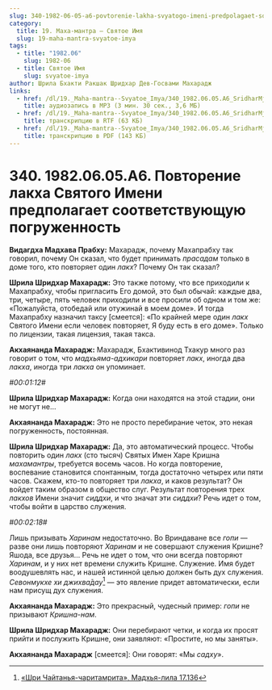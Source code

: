 ```yaml
---
slug: 340-1982-06-05-a6-povtorenie-lakha-svyatogo-imeni-predpolagaet-sootvetstvuyushhuyu-pogruzhennost
category:
  title: 19. Маха-мантра — Святое Имя
  slug: 19-maha-mantra-svyatoe-imya
tags:
  - title: "1982.06"
    slug: 1982-06
  - title: Святое Имя
    slug: svyatoe-imya
author: Шрила Бхакти Ракшак Шридхар Дев-Госвами Махарадж
links:
  - href: /dl/19._Maha-mantra--Svyatoe_Imya/340_1982.06.05.A6_SridharMj_Povtorenie_lakha_Svjatogo_Imeni_predpolagaet_sootvetstvujushhuju_pogruzhennost.mp3
    title: аудиозапись в MP3 (3 мин. 30 сек., 3,6 МБ)
  - href: /dl/19._Maha-mantra--Svyatoe_Imya/340_1982.06.05.A6_SridharMj_Povtorenie_lakha_Svjatogo_Imeni_predpolagaet_sootvetstvujushhuju_pogruzhennost.rtf
    title: транскрипцию в RTF (63 КБ)
  - href: /dl/19._Maha-mantra--Svyatoe_Imya/340_1982.06.05.A6_SridharMj_Povtorenie_lakha_Svjatogo_Imeni_predpolagaet_sootvetstvujushhuju_pogruzhennost.pdf
    title: транскрипцию в PDF (143 КБ)
---
```


# 340. 1982.06.05.A6. Повторение лакха Святого Имени предполагает соответствующую погруженность

**Видагдха Мадхава Прабху:** Махарадж, почему Махапрабху так говорил, почему Он сказал, что будет принимать *прасадам* только в доме того, кто повторяет один *лакх*? Почему Он так сказал?

**Шрила Шридхар Махарадж:** Это также потому, что все приходили к Махапрабху, чтобы пригласить Его домой, это был обычай: каждые два, три, четыре, пять человек приходили и все просили об одном и том же: «Пожалуйста, отобедай или отужинай в моем доме». И тогда Махапрабху назначил таксу [смеется]: «По крайней мере один *лакх* Святого Имени если человек повторяет, Я буду есть в его доме». Только по лицензии, такая лицензия, такая такса.

**Акхаянанда Махарадж:** Махарадж, Бхактивинод Тхакур много раз говорит о том, что *мадхьяма-адхикари* повторяет *лакх*, иногда два *лакха*, иногда три *лакха* он упоминает.

*#00:01:12#*

**Шрила Шридхар Махарадж:** Когда они находятся на этой стадии, они не могут не…

**Акхаянанда Махарадж:** Это не просто перебирание четок, это некая погруженность, постоянная.

**Шрила Шридхар Махарадж:** Да, это автоматический процесс. Чтобы повторить один *лакх* (сто тысяч) Святых Имен Харе Кришна *махамантры*, требуется восемь часов. Но когда повторение, воспевание становится спонтанным, тогда достаточно четырех или пяти часов. Скажем, кто-то повторяет три *лакха*, и каков результат? Он войдет таким образом в общество слуг. Результат повторения трех *лакхов* Имени значит *сиддхи*, и что значат эти *сиддхи*? Речь идет о том, чтобы войти в царство служения.

*#00:02:18#*

Лишь призывать *Харинам* недостаточно. Во Вриндаване все *гопи* — разве они лишь повторяют *Харинам* и не совершают служения Кришне? Яшода, все друзья… Речь не идет о том, что они всегда повторяют *Харинам*, и у них нет времени служить Кришне. Служение. Имя будет воодушевлять нас, и нашей истинной целью должен быть дух служения. *Севонмукхе хи джихва̄дау*[^_ftn1] — это явление придет автоматически, если нам присущ дух служения.

**Акхаянанда Махарадж:** Это прекрасный, чудесный пример: *гопи* не призывают *Кришна-нам*.

**Шрила Шридхар Махарадж:** Они перебирают четки, и когда их просят прийти и послужить Кришне, они заявляют: «Простите, но мы заняты».

**Акхаянанда Махарадж** [смеется]: Они говорят: «Мы *садху*».



[^_ftn1]: [«Шри Чайтанья-чаритамрита», Мадхья-лила 17.136](../notes/shri-chajtanya-charitamrita-madhya-lila/shri-chajtanya-charitamrita-madhya-lila-17-136.md)
